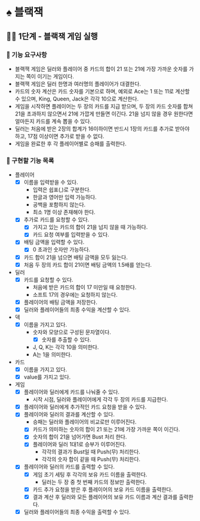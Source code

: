 # ♠️ 블랙잭

## ☝🏻 1단계 - 블랙잭 게임 실행

### 🎯 기능 요구사항
- 블랙잭 게임은 딜러와 플레이어 중 카드의 합이 21 또는 21에 가장 가까운 숫자를 가지는 쪽이 이기는 게임이다.
- 블랙잭 게임은 딜러 한명과 여러명의 플레이어가 대결한다.
- 카드의 숫자 계산은 카드 숫자를 기본으로 하며, 예외로 Ace는 1 또는 11로 계산할 수 있으며, King, Queen, Jack은 각각 10으로 계산한다.
- 게임을 시작하면 플레이어는 두 장의 카드를 지급 받으며, 두 장의 카드 숫자를 합쳐 21을 초과하지 않으면서 21에 가깝게 만들면 이긴다. 21을 넘지 않을 경우 원한다면 얼마든지 카드를 계속 뽑을 수 있다.
- 딜러는 처음에 받은 2장의 합계가 16이하이면 반드시 1장의 카드를 추가로 받아야 하고, 17점 이상이면 추가로 받을 수 없다.
- 게임을 완료한 후 각 플레이어별로 승패를 출력한다.


### 🦕 구현할 기능 목록
- 플레이어
  - [x] 이름을 입력받을 수 있다.
    - 입력은 쉽표(,)로 구분한다.
    - 한글과 영어만 입력 가능하다.
    - 공백을 포함하지 않는다.
    - 최소 1명 이상 존재해야 한다.
  - [x] 추가로 카드를 요청할 수 있다.
    - [x] 가지고 있는 카드의 합이 21을 넘지 않을 때 가능하다.
    - [x] 카드 요청 여부를 입력받을 수 있다.
  - [x] 배팅 금액을 입력할 수 있다.
    - [x] 0 초과인 숫자만 가능하다.
  - [x] 카드 합이 21을 넘으면 배팅 금액을 모두 잃는다.
  - [x] 처음 두 장의 카드 합이 21이면 배팅 금액의 1.5배를 얻는다. 
  
- 딜러
  - [x] 카드를 요청할 수 있다.
    - 처음에 받은 카드의 합이 17 미만일 때 요청한다.
    - 소프트 17의 경우에는 요청하지 않는다.
  - [x] 플레이어의 배팅 금액을 저장한다.
  - [x] 딜러와 플레이어들의 최종 수익을 계산할 수 있다.

- 덱
  - [x] 이름을 가지고 있다.
    - 숫자와 모양으로 구성된 문자열이다.
      - [x] 숫자를 추출할 수 있다.
    - J, Q, K는 각각 10을 의미한다.
    - A는 1을 의미한다.

- 카드
  - [x] 이름을 가지고 있다.
  - [x] value를 가지고 있다.

- 게임
  - [x] 플레이어와 딜러에게 카드를 나눠줄 수 있다.
    - 시작 시점, 딜러와 플레이어에게 각각 두 장의 카드를 지급한다.
  - [x] 플레이어와 딜러에게 추가적인 카드 요청을 받을 수 있다.
  - [x] 플레이어와 딜러의 결과를 계산할 수 있다.
      - 승패는 딜러와 플레이어의 비교로만 이루어진다.
      - [x] 카드가 의미하는 숫자의 합이 21 또는 21에 가장 가까운 쪽이 이긴다.
      - [x] 숫자의 합이 21을 넘어가면 Bust 처리 한다.
      - [x] 플레이어와 딜러 1대1로 승부가 이루어진다. 
        - 각각의 결과가 Bust일 때 Push(무) 처리한다.
        - 각각의 숫자 합이 같을 때 Push(무) 처리한다.
  - [x] 플레이어와 딜러의 카드를 출력할 수 있다.
    - [x] 게임 초기 세팅 후 각각의 보유 카드 이름을 출력한다.
      - 딜러는 두 장 중 첫 번째 카드의 정보만 출력한다.
    - [x] 카드 추가 요청을 받은 후 플레이어의 보유 카드 이름을 출력한다.
    - [x] 결과 계산 후 딜러와 모든 플레이어의 보유 카드 이름과 계산 결과를 출력한다.
  - [x] 딜러와 플레이어들의 최종 수익을 출력할 수 있다.    
